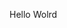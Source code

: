 Hello Wolrd























































































































































































































































































































































































































































































































































































































































































































































































































































































































































































































































































































































































































































































































































































































































































































































































